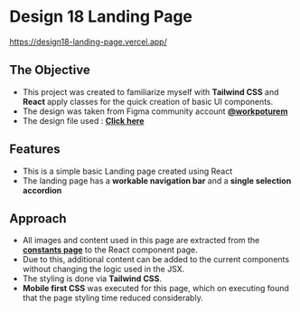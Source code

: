 # Design 18 Landing Page

https://design18-landing-page.vercel.app/

## The Objective
- This project was created to familiarize myself with **Tailwind CSS** and **React** apply classes for the quick creation of basic UI components.
- The design was taken from Figma community account **[@workpoturem](https://www.figma.com/@workpoturem)**
- The design file used : **[Click here](https://www.figma.com/design/0RruyhdHyexaQ2S0LNvNx5/High-Landing-(the18.design)-Free-(Community)?node-id=1214-33134&t=RKp7WRFqpAC15wRW-0)**

## Features
- This is a simple basic Landing page created using React
- The landing page has a **workable navigation bar** and a **single selection accordion**

## Approach
- All images and content used in this page are extracted from the **[constants page](https://github.com/sheet848/Design18-Landing-Page/blob/main/src/constant/index.jsx)** to the React component page.
- Due to this, additional content can be added to the current components without changing the logic used in the JSX.
- The styling is done via **Tailwind CSS**.
- **Mobile first CSS** was executed for this page, which on executing found that the page styling time reduced considerably.
